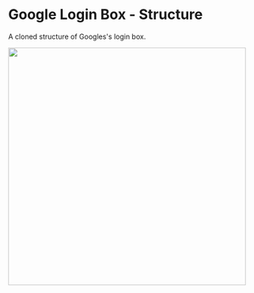 # Google Login Box - Structure
A cloned structure of Googles's login box.

<img src="https://github.com/trueToastedCode/snippet/assets/44642574/4b185068-9094-4a4a-ad84-f9ab54537be3" width="480px">
